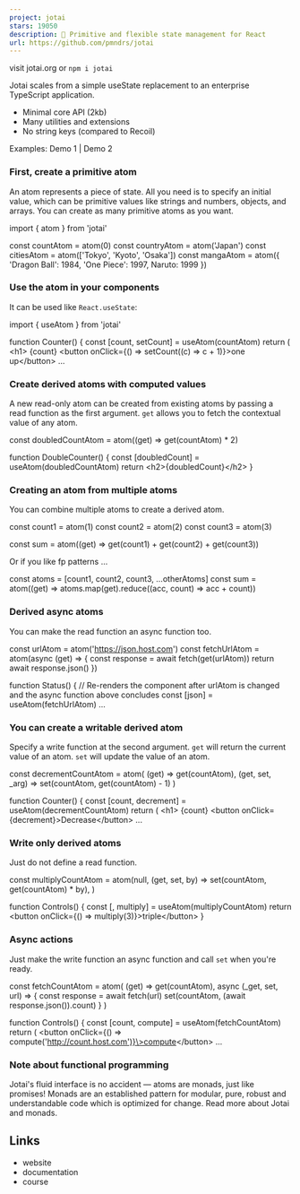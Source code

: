 ```yaml
---
project: jotai
stars: 19050
description: 👻 Primitive and flexible state management for React
url: https://github.com/pmndrs/jotai
---
```


  

  

visit jotai.org or `npm i jotai`

Jotai scales from a simple useState replacement to an enterprise TypeScript application.

-   Minimal core API (2kb)
-   Many utilities and extensions
-   No string keys (compared to Recoil)

Examples: Demo 1 | Demo 2

### First, create a primitive atom

An atom represents a piece of state. All you need is to specify an initial value, which can be primitive values like strings and numbers, objects, and arrays. You can create as many primitive atoms as you want.

import { atom } from 'jotai'

const countAtom \= atom(0)
const countryAtom \= atom('Japan')
const citiesAtom \= atom(\['Tokyo', 'Kyoto', 'Osaka'\])
const mangaAtom \= atom({ 'Dragon Ball': 1984, 'One Piece': 1997, Naruto: 1999 })

### Use the atom in your components

It can be used like `React.useState`:

import { useAtom } from 'jotai'

function Counter() {
  const \[count, setCount\] \= useAtom(countAtom)
  return (
    <h1\>
      {count}
      <button onClick\={() \=> setCount((c) \=> c + 1)}\>one up</button\>
      ...

### Create derived atoms with computed values

A new read-only atom can be created from existing atoms by passing a read function as the first argument. `get` allows you to fetch the contextual value of any atom.

const doubledCountAtom \= atom((get) \=> get(countAtom) \* 2)

function DoubleCounter() {
  const \[doubledCount\] \= useAtom(doubledCountAtom)
  return <h2\>{doubledCount}</h2\>
}

### Creating an atom from multiple atoms

You can combine multiple atoms to create a derived atom.

const count1 \= atom(1)
const count2 \= atom(2)
const count3 \= atom(3)

const sum \= atom((get) \=> get(count1) + get(count2) + get(count3))

Or if you like fp patterns ...

const atoms \= \[count1, count2, count3, ...otherAtoms\]
const sum \= atom((get) \=> atoms.map(get).reduce((acc, count) \=> acc + count))

### Derived async atoms

You can make the read function an async function too.

const urlAtom \= atom('https://json.host.com')
const fetchUrlAtom \= atom(async (get) \=> {
  const response \= await fetch(get(urlAtom))
  return await response.json()
})

function Status() {
  // Re-renders the component after urlAtom is changed and the async function above concludes
  const \[json\] \= useAtom(fetchUrlAtom)
  ...

### You can create a writable derived atom

Specify a write function at the second argument. `get` will return the current value of an atom. `set` will update the value of an atom.

const decrementCountAtom \= atom(
  (get) \=> get(countAtom),
  (get, set, \_arg) \=> set(countAtom, get(countAtom) \- 1)
)

function Counter() {
  const \[count, decrement\] \= useAtom(decrementCountAtom)
  return (
    <h1\>
      {count}
      <button onClick\={decrement}\>Decrease</button\>
      ...

### Write only derived atoms

Just do not define a read function.

const multiplyCountAtom \= atom(null, (get, set, by) \=>
  set(countAtom, get(countAtom) \* by),
)

function Controls() {
  const \[, multiply\] \= useAtom(multiplyCountAtom)
  return <button onClick\={() \=> multiply(3)}\>triple</button\>
}

### Async actions

Just make the write function an async function and call `set` when you're ready.

const fetchCountAtom \= atom(
  (get) \=> get(countAtom),
  async (\_get, set, url) \=> {
    const response \= await fetch(url)
    set(countAtom, (await response.json()).count)
  }
)

function Controls() {
  const \[count, compute\] \= useAtom(fetchCountAtom)
  return (
    <button onClick\={() \=> compute('http://count.host.com')}\>compute</button\>
    ...

### Note about functional programming

Jotai's fluid interface is no accident — atoms are monads, just like promises! Monads are an established pattern for modular, pure, robust and understandable code which is optimized for change. Read more about Jotai and monads.

Links
-----

-   website
-   documentation
-   course
